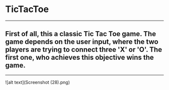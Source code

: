 # TicTacToe
---
## First of all, this a classic Tic Tac Toe game. The game depends on the user input, where the two players are trying to connect three 'X' or 'O'. The first one, who achieves this objective wins the game.
---
![alt text](Screenshot (28).png)
